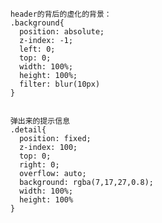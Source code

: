         header的背后的虚化的背景：
        .background{
          position: absolute;
          z-index: -1;
          left: 0;
          top: 0;
          width: 100%;
          height: 100%;
          filter: blur(10px)
        }


        弹出来的提示信息
        .detail{
          position: fixed;
          z-index: 100;
          top: 0;
          right: 0;
          overflow: auto;
          background: rgba(7,17,27,0.8);
          width: 100%;
          height: 100%
        }
